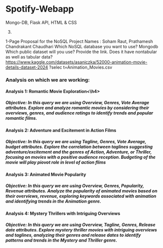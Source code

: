 # Spotify-Webapp

Mongo-DB, Flask API, HTML & CSS


3. 
   
1-Page Proposal for the NoSQL Project
Names : Soham Raut, Prathamesh Chandrakant Chaudhari Which NoSQL database you want to use?
Mongodb
Which public dataset will you use? Provide the link. Does it have nontabular as well as tabular data?
https://www.kaggle.com/datasets/asaniczka/52000-animation-movie-details-dataset-2024 ?selec t=Animation_Movies.csv


<h3>Analysis on which we are working:

<h4>Analysis 1: Romantic Movie Exploration<\h4>
<h5>Objective:
In this query we are using Overview, Genres, Vote Average attributes. Explore and analyze romantic movies by considering their overviews, genres, and audience ratings to identify trends and popular romantic films.
<h4>Analysis 2: Adventure and Excitement in Action Films
<h5>Objective:
In this query we are using Tagline, Genres, Vote Average, budget attributes. Explore the correlation between taglines suggesting adventure/excitement and the genres of Action, Adventure, or Thriller, focusing on movies with a positive audience reception. Budgeting of the movie will play piovot role in level of action flims
<h4>Analysis 3: Animated Movie Popularity
<h5>Objective:
In this query we are using Overview, Genres, Popularity, Revenue attributes. Analyze the popularity of animated movies based on their overviews, revenue, exploring keywords associated with animation and identifying trends in the Animation genre.
<h4>Analysis 4: Mystery Thrillers with Intriguing Overviews
<h5>Objective:
In this query we are using Overview, Tagline, Genres, Release date attributes. Explore mystery thriller movies with intriguing overviews and taglines, analyzing their genres and release dates to identify patterns and trends in the Mystery and Thriller genre.
